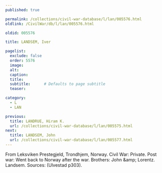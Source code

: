```yaml
---
published: true

permalink: /collections/civil-war-database/l/lan/005576.html
oldlink: /CivilWar/db/l/lan/005576.html

oldid: 005576

title: LANDSEM, Iver

pagelist:
  exclude: false
  order: 5576
  image: 
  alt:
  caption:
  title:
  subtitle:      # Defaults to page subtitle
  teaser:

category: 
  - L 
  - LAN

previous:
  title: LANDRUE, Hiram K.
  url: /collections/civil-war-database/l/lan/005575.html  
next:
  title: LANDSEM, John
  url: /collections/civil-war-database/l/lan/005577.html   
---
```

From Leksviken Prestegjeld, Trondhjem, Norway. Civil War: Private. Post war: Went back to Norway after the war. Brothers: John &amp;amp; Lorentz. Landsem. Sources: (Ulvestad p303).